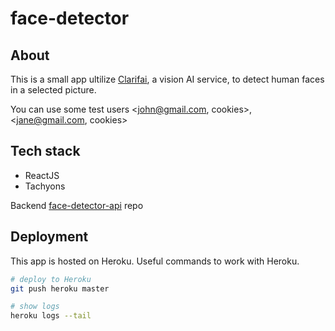 # face-detector

## About

This is a small app ultilize [Clarifai](https://www.clarifai.com/), a vision AI service, to detect human faces in a selected picture.

You can use some test users <john@gmail.com, cookies>, <jane@gmail.com, cookies>

## Tech stack

- ReactJS
- Tachyons

Backend [face-detector-api](https://github.com/fractal-n/face-detector-api) repo

## Deployment

This app is hosted on Heroku. Useful commands to work with Heroku.

```bash
# deploy to Heroku
git push heroku master

# show logs
heroku logs --tail
```
